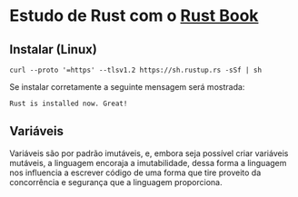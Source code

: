 # Estudo de Rust com o [Rust Book](https://rust-book.cs.brown.edu)

## Instalar (Linux)

```
curl --proto '=https' --tlsv1.2 https://sh.rustup.rs -sSf | sh
```

Se instalar corretamente a seguinte mensagem será mostrada:


```
Rust is installed now. Great!
```

## Variáveis

Variáveis são por padrão  imutáveis, e, embora seja possível criar variáveis mutáveis, a linguagem encoraja a imutabilidade, dessa forma a linguagem nos influencia a escrever código de uma forma que tire proveito da concorrência e segurança que a linguagem proporciona. 

